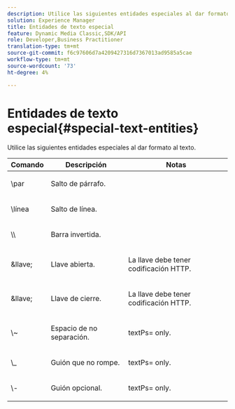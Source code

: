 ```yaml
---
description: Utilice las siguientes entidades especiales al dar formato al texto.
solution: Experience Manager
title: Entidades de texto especial
feature: Dynamic Media Classic,SDK/API
role: Developer,Business Practitioner
translation-type: tm+mt
source-git-commit: f6c97606d7a4209427316d7367013ad9585a5cae
workflow-type: tm+mt
source-wordcount: '73'
ht-degree: 4%

---
```



# Entidades de texto especial{#special-text-entities}

Utilice las siguientes entidades especiales al dar formato al texto.

<table id="table_CFEB845C1B9A475CA52ECDFA9BB59A9D"> 
 <thead> 
  <tr> 
   <th class="entry"> Comando </th> 
   <th class="entry"> Descripción </th> 
   <th class="entry"> Notas </th> 
  </tr> 
 </thead>
 <tbody> 
  <tr> 
   <td> <span class="codeph"> \par</span> </td> 
   <td> <p>Salto de párrafo. </p> </td> 
   <td> <p> </p> </td> 
  </tr> 
  <tr> 
   <td> <span class="codeph"> \línea </span> </td> 
   <td> <p>Salto de línea. </p> </td> 
   <td> <p> </p> </td> 
  </tr> 
  <tr> 
   <td> <span class="codeph"> \\  </span> </td> 
   <td> <p>Barra invertida. </p> </td> 
   <td> <p> </p> </td> 
  </tr> 
  <tr> 
   <td> <span class="codeph"> &amp;llave;  </span> </td> 
   <td> <p>Llave abierta. </p> </td> 
   <td> <p>La llave debe tener codificación HTTP. </p> </td> 
  </tr> 
  <tr> 
   <td> <span class="codeph"> &amp;llave;  </span> </td> 
   <td> <p>Llave de cierre. </p> </td> 
   <td> <p>La llave debe tener codificación HTTP. </p> </td> 
  </tr> 
  <tr> 
   <td> <span class="codeph"> \~  </span> </td> 
   <td> <p>Espacio de no separación. </p> </td> 
   <td> <p><span class="codeph"> textPs=</span> only. </p> </td> 
  </tr> 
  <tr> 
   <td> <span class="codeph"> \_</span> </td> 
   <td> <p>Guión que no rompe. </p> </td> 
   <td> <p><span class="codeph"> textPs=</span> only. </p> </td> 
  </tr> 
  <tr> 
   <td> <span class="codeph"> \-  </span> </td> 
   <td> <p>Guión opcional. </p> </td> 
   <td> <p><span class="codeph"> textPs=</span> only. </p> </td> 
  </tr> 
 </tbody> 
</table>

